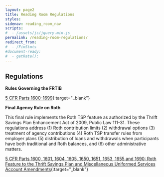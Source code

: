 ```yaml
---
layout: page2
title: Reading Room Regulations
styles:
sidenav: reading_room_nav
scripts:
#  - /assets/js/jquery.min.js
permalink: /reading-room-regulations/
redirect_from:
#  - /FinStmts
#document-ready:
#  - getRate();
---
```


## Regulations

**Rules Governing the FRTIB**

[5 CFR Parts 1600-1699]({{site.baseurl}}https://www.ecfr.gov/cgi-bin/text-idx?SID=9a98bd8e62418728f9c75e1aaa8ef849&mc=true&tpl=/ecfrbrowse/Title05/5chapterVI.tpl){:target="_blank"}


**Final Agency Rule on Roth**

This final rule implements the Roth TSP feature as authorized by the Thrift Savings Plan Enhancement Act of 2009, Public Law 111-31. These regulations address (1) Roth contribution limits (2) withdrawal options (3) treatment of agency contributions (4) Roth TSP transfer rules from employer plans (5) distribution of loans and withdrawals when participants have both traditional and Roth balances, and (6) other administrative matters.


[5 CFR Parts 1600, 1601, 1604, 1605, 1650, 1651, 1653, 1655 and 1690: Roth Feature to the Thrift Savings Plan and Miscellaneous Uniformed Services Account Amendments]({{site.baseurl}}http://www.gpo.gov/fdsys/pkg/FR-2012-05-04/pdf/2012-10630.pdf){:target="_blank"}

<!-- CONTENT END -->
